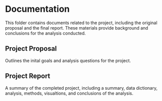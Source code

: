 # Documentation 
This folder contains documents related to the project, including the original proposal and the final report. These materials provide background and conclusions for the analysis conducted.

## Project Proposal 
Outlines the inital goals and analysis questions for the project. 

## Project Report 
A summary of the completed project, including a summary, data dictionary, analysis, methods, visualtions, and conclusions of the analysis. 
